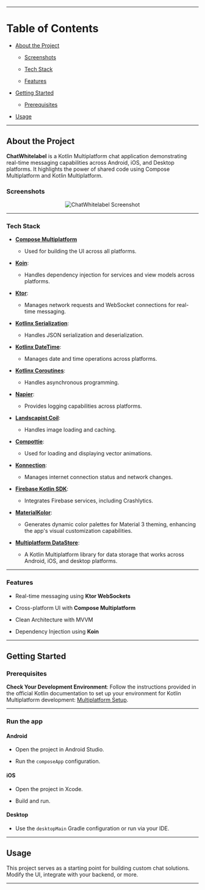 
---
<!-- Table of Contents -->

# Table of Contents

- [About the Project](#about-the-project)
    - [Screenshots](#screenshots)

    - [Tech Stack](#tech-stack)

    - [Features](#features)

- [Getting Started](#getting-started)
    - [Prerequisites](#prerequisites)

- [Usage](#usage)

---

## About the Project

**ChatWhitelabel**  is a Kotlin Multiplatform chat application demonstrating real-time messaging
capabilities across Android, iOS, and Desktop platforms. It highlights the power of shared code
using Compose Multiplatform and Kotlin Multiplatform.

### Screenshots

<div align="center"> 
  <img src="https://placehold.co/600x400?text=App+Screenshot+Here" alt="ChatWhitelabel Screenshot" />
</div>

---

### Tech Stack

- [**Compose Multiplatform**](https://github.com/JetBrains/compose-multiplatform)
    - Used for building the UI across all platforms.

- [**Koin**](https://github.com/InsertKoinIO/koin):
    - Handles dependency injection for services and view models across platforms.

- [**Ktor**](https://ktor.io/):
    - Manages network requests and WebSocket connections for real-time messaging.

- [**Kotlinx Serialization**](https://github.com/Kotlin/kotlinx.serialization):
    - Handles JSON serialization and deserialization.

- [**Kotlinx DateTime**](https://github.com/Kotlin/kotlinx-datetime):
    - Manages date and time operations across platforms.

- [**Kotlinx Coroutines**](https://github.com/Kotlin/kotlinx.coroutines):
    - Handles asynchronous programming.

- [**Napier**](https://github.com/AAkira/Napier):
    - Provides logging capabilities across platforms.

- [**Landscapist Coil**](https://github.com/skydoves/landscapist):
    - Handles image loading and caching.

- [**Compottie**](https://github.com/alexzhirkevich/compottie):
    - Used for loading and displaying vector animations.

- [**Konnection**](https://github.com/TM-Apps/konnection):
    - Manages internet connection status and network changes.

- [**Firebase Kotlin SDK**](https://github.com/GitLiveApp/firebase-kotlin-sdk):
    - Integrates Firebase services, including Crashlytics.

- [**MaterialKolor**](https://github.com/jordond/MaterialKolor):
    - Generates dynamic color palettes for Material 3 theming, enhancing the app's visual
      customization capabilities.

- [**Multiplatform DataStore**](https://developer.android.com/kotlin/multiplatform/datastore):
    - A Kotlin Multiplatform library for data storage that works across Android, iOS, and desktop
      platforms.

---

### Features

- Real-time messaging using **Ktor WebSockets**

- Cross-platform UI with **Compose Multiplatform**

- Clean Architecture with MVVM

- Dependency Injection using **Koin**

---

## Getting Started

### Prerequisites
**Check Your Development Environment**:
   Follow the instructions provided in the official Kotlin documentation to set up your environment
   for Kotlin Multiplatform
   development: [Multiplatform Setup](https://www.jetbrains.com/help/kotlin-multiplatform-dev/multiplatform-setup.html#check-your-environment).

---

### Run the app

#### Android

- Open the project in Android Studio.

- Run the `composeApp` configuration.

#### iOS

- Open the project in Xcode.

- Build and run.

#### Desktop

- Use the `desktopMain` Gradle configuration or run via your IDE.

---

## Usage

This project serves as a starting point for building custom chat solutions. Modify the UI, integrate
with your backend, or more.

---